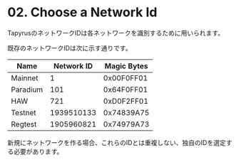 # 02. Choose a Network Id

TapyrusのネットワークIDは各ネットワークを識別するために用いられます。

既存のネットワークIDは次に示す通りです。

| Name     | Network ID | Magic Bytes |
| -------- | ---------- | ----------- |
| Mainnet  | 1          | 0x00F0FF01  |
| Paradium | 101        | 0x64F0FF01  |
| HAW      | 721        | 0xD0F2FF01  |
| Testnet  | 1939510133 | 0x74839A75  |
| Regtest  | 1905960821 | 0x74979A73  |



新規にネットワークを作る場合、これらのIDとは重複しない、独自のIDを選定する必要があります。

<!--↑あってるかしらん。要確認。 -->